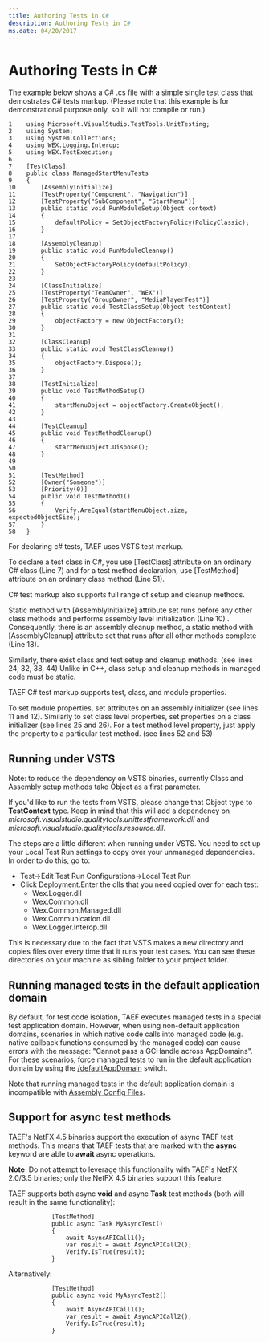 ```yaml
---
title: Authoring Tests in C#
description: Authoring Tests in C#
ms.date: 04/20/2017
---
```


# Authoring Tests in C#


The example below shows a C# .cs file with a simple single test class that demostrates C# tests markup. (Please note that this example is for demonstrational purpose only, so it will not compile or run.)

```CSharp
1    using Microsoft.VisualStudio.TestTools.UnitTesting;
2    using System;
3    using System.Collections;
4    using WEX.Logging.Interop;
5    using WEX.TestExecution;
6
7    [TestClass]
8    public class ManagedStartMenuTests
9    {
10       [AssemblyInitialize]
11       [TestProperty("Component", "Navigation")]
12       [TestProperty("SubComponent", "StartMenu")]
13       public static void RunModuleSetup(Object context)
14       {
15           defaultPolicy = SetObjectFactoryPolicy(PolicyClassic);
16       }
17
18       [AssemblyCleanup]
19       public static void RunModuleCleanup()
20       {
21           SetObjectFactoryPolicy(defaultPolicy);
22       }
23
24       [ClassInitialize]
25       [TestProperty("TeamOwner", "WEX")]
26       [TestProperty("GroupOwner", "MediaPlayerTest")]
27       public static void TestClassSetup(Object testContext)
28       {
29           objectFactory = new ObjectFactory();
30       }
31
32       [ClassCleanup]
33       public static void TestClassCleanup()
34       {
35           objectFactory.Dispose();
36       }
37
38       [TestInitialize]
39       public void TestMethodSetup()
40       {
41           startMenuObject = objectFactory.CreateObject();
42       }
43
44       [TestCleanup]
45       public void TestMethodCleanup()
46       {
47           startMenuObject.Dispose();
48       }
49
50
51       [TestMethod]
52       [Owner("Someone")]
53       [Priority(0)]
54       public void TestMethod1()
55       {
56           Verify.AreEqual(startMenuObject.size, expectedObjectSize);
57       }
58   }
```

For declaring c\# tests, TAEF uses VSTS test markup.

To declare a test class in C#, you use \[TestClass\] attribute on an ordinary C# class (Line 7) and for a test method declaration, use \[TestMethod\] attribute on an ordinary class method (Line 51).

C# test markup also supports full range of setup and cleanup methods.

Static method with \[AssemblyInitialize\] attribute set runs before any other class methods and performs assembly level initialization (Line 10) . Consequently, there is an assembly cleanup method, a static method with \[AssemblyCleanup\] attribute set that runs after all other methods complete (Line 18).

Similarly, there exist class and test setup and cleanup methods. (see lines 24, 32, 38, 44) Unlike in C++, class setup and cleanup methods in managed code must be static.

TAEF C# test markup supports test, class, and module properties.

To set module properties, set attributes on an assembly initializer (see lines 11 and 12). Similarly to set class level properties, set properties on a class initializer (see lines 25 and 26). For a test method level property, just apply the property to a particular test method. (see lines 52 and 53)

## <span id="Running_under_VSTS"></span><span id="running_under_vsts"></span><span id="RUNNING_UNDER_VSTS"></span>Running under VSTS


Note: to reduce the dependency on VSTS binaries, currently Class and Assembly setup methods take Object as a first parameter.

If you'd like to run the tests from VSTS, please change that Object type to **TestContext** type. Keep in mind that this will add a dependency on *microsoft.visualstudio.qualitytools.unittestframework.dll* and *microsoft.visualstudio.qualitytools.resource.dll*.

The steps are a little different when running under VSTS. You need to set up your Local Test Run settings to copy over your unmanaged dependencies. In order to do this, go to:

-   Test-&gt;Edit Test Run Configurations-&gt;Local Test Run
-   Click Deployment.Enter the dlls that you need copied over for each test:
    -   Wex.Logger.dll
    -   Wex.Common.dll
    -   Wex.Common.Managed.dll
    -   Wex.Communication.dll
    -   Wex.Logger.Interop.dll

This is necessary due to the fact that VSTS makes a new directory and copies files over every time that it runs your test cases. You can see these directories on your machine as sibling folder to your project folder.

## <span id="Running_managed_tests_in_the_default_application_domain"></span><span id="running_managed_tests_in_the_default_application_domain"></span><span id="RUNNING_MANAGED_TESTS_IN_THE_DEFAULT_APPLICATION_DOMAIN"></span>Running managed tests in the default application domain


By default, for test code isolation, TAEF executes managed tests in a special test application domain. However, when using non-default application domains, scenarios in which native code calls into managed code (e.g. native callback functions consumed by the managed code) can cause errors with the message: "Cannot pass a GCHandle across AppDomains". For these scenarios, force managed tests to run in the default application domain by using the [/defaultAppDomain](te-exe-command-line-parameters.md#defaultappdomain) switch.

Note that running managed tests in the default application domain is incompatible with [Assembly Config Files](assembly-config-files.md).

## <span id="Support_for_async_test_methods"></span><span id="support_for_async_test_methods"></span><span id="SUPPORT_FOR_ASYNC_TEST_METHODS"></span>Support for async test methods


TAEF's NetFX 4.5 binaries support the execution of async TAEF test methods. This means that TAEF tests that are marked with the **async** keyword are able to **await** async operations.

**Note**  Do not attempt to leverage this functionality with TAEF's NetFX 2.0/3.5 binaries; only the NetFX 4.5 binaries support this feature.

 

TAEF supports both async **void** and async **Task** test methods (both will result in the same functionality):

```CSharp
            [TestMethod]
            public async Task MyAsyncTest()
            {
                await AsyncAPICall1();
                var result = await AsyncAPICall2();
                Verify.IsTrue(result);
            }
```

Alternatively:

```CSharp
            [TestMethod]
            public async void MyAsyncTest2()
            {
                await AsyncAPICall1();
                var result = await AsyncAPICall2();
                Verify.IsTrue(result);
            }
```

 

 





